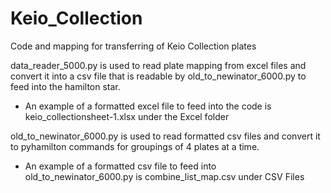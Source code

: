 # Keio_Collection
Code and mapping for transferring of Keio Collection plates

data_reader_5000.py is used to read plate mapping from excel files and convert it into a csv file that is readable by old_to_newinator_6000.py to feed into the hamilton star.
 - An example of a formatted excel file to feed into the code is keio_collectionsheet-1.xlsx under the Excel folder

old_to_newinator_6000.py is used to read formatted csv files and convert it to pyhamilton commands for groupings of 4 plates at a time.
- An example of a formatted csv file to feed into old_to_newinator_6000.py is combine_list_map.csv under CSV Files 
